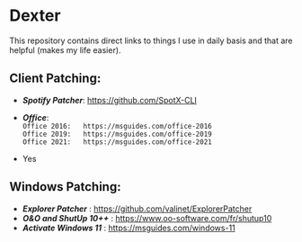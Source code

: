 # Dexter
This repository contains direct links to things I use in daily basis and that are helpful (makes my life easier).
  
  
## Client Patching:
* **_Spotify Patcher_**:         https://github.com/SpotX-CLI  
* **_Office_**:  
`Office 2016:	https://msguides.com/office-2016`  
`Office 2019:	https://msguides.com/office-2019`  
`Office 2021:	https://msguides.com/office-2021` 


* Yes    



## Windows Patching:
* **_Explorer Patcher_** :       https://github.com/valinet/ExplorerPatcher  
* **_O&O and ShutUp 10++_** : 	 https://www.oo-software.com/fr/shutup10  
* **_Activate Windows 11_** :    https://msguides.com/windows-11
